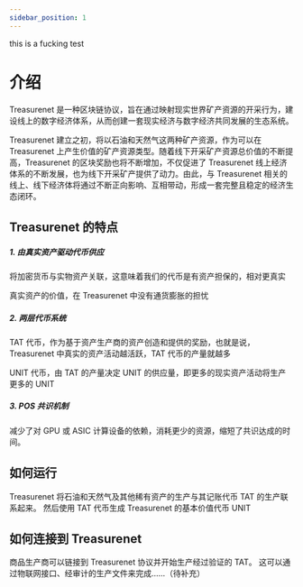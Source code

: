 ```yaml
---
sidebar_position: 1
---
```


this is a fucking test

# 介绍

Treasurenet 是一种区块链协议，旨在通过映射现实世界矿产资源的开采行为，建设线上的数字经济体系，从而创建一套现实经济与数字经济共同发展的生态系统。

Treasurenet 建立之初，将以石油和天然气这两种矿产资源，作为可以在 Treasurenet 上产生价值的矿产资源类型。随着线下开采矿产资源总价值的不断提高，Treasurenet 的区块奖励也将不断增加，不仅促进了 Treasurenet 线上经济体系的不断发展，也为线下开采矿产提供了动力。由此，与 Treasurenet 相关的线上、线下经济体将通过不断正向影响、互相带动，形成一套完整且稳定的经济生态闭环。

## Treasurenet 的特点

##### 1. 由真实资产驱动代币供应

将加密货币与实物资产关联，这意味着我们的代币是有资产担保的，相对更真实

真实资产的价值，在 Treasurenet 中没有通货膨胀的担忧

##### 2. 两层代币系统

TAT 代币，作为基于资产生产商的资产创造和提供的奖励，也就是说，Treasurenet 中真实的资产活动越活跃，TAT 代币的产量就越多

UNIT 代币，由 TAT 的产量决定 UNIT 的供应量，即更多的现实资产活动将生产更多的 UNIT

##### 3. POS 共识机制

减少了对 GPU 或 ASIC 计算设备的依赖，消耗更少的资源，缩短了共识达成的时间。

## 如何运行

Treasurenet 将石油和天然气及其他稀有资产的生产与其记账代币 TAT 的生产联系起来。 然后使用 TAT 代币生成 Treasurenet 的基本价值代币 UNIT

## 如何连接到 Treasurenet

商品生产商可以链接到 Treasurenet 协议并开始生产经过验证的 TAT。 这可以通过物联网接口、经审计的生产文件来完成……（待补充）
